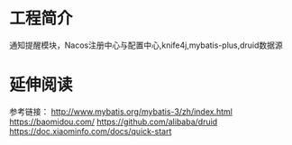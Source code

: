 # 工程简介

通知提醒模块，Nacos注册中心与配置中心,knife4j,mybatis-plus,druid数据源

# 延伸阅读

参考链接：
http://www.mybatis.org/mybatis-3/zh/index.html
https://baomidou.com/
https://github.com/alibaba/druid
https://doc.xiaominfo.com/docs/quick-start